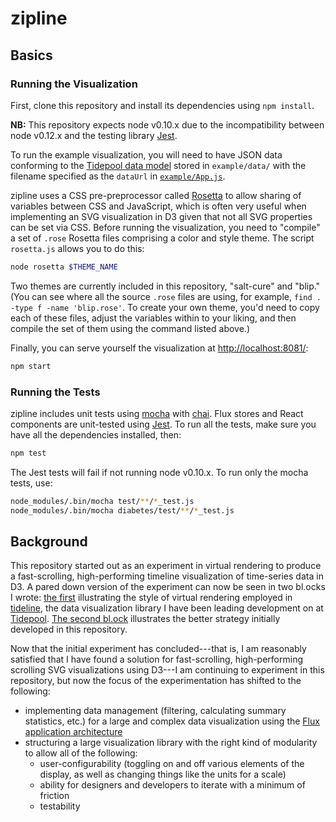zipline
=======

## Basics

### Running the Visualization

First, clone this repository and install its dependencies using `npm install`.

**NB:** This repository expects node v0.10.x due to the incompatibility between node v0.12.x and the testing library [Jest](https://facebook.github.io/jest/ 'Facebook Code: Jest').

To run the example visualization, you will need to have JSON data conforming to the [Tidepool data model](http://developer.tidepool.io/data-model/v1/ 'Tidepool data model') stored in `example/data/` with the filename specified as the `dataUrl` in [`example/App.js`](https://github.com/jebeck/zipline/blob/master/example/App.js 'zipline: example/App.js').

zipline uses a CSS pre-preprocessor called [Rosetta](https://github.com/7sempra/rosetta 'GitHub: Rosetta') to allow sharing of variables between CSS and JavaScript, which is often very useful when implementing an SVG visualization in D3 given that not all SVG properties can be set via CSS. Before running the visualization, you need to "compile" a set of `.rose` Rosetta files comprising a color and style theme. The script `rosetta.js` allows you to do this:

```bash
node rosetta $THEME_NAME
```

Two themes are currently included in this repository, "salt-cure" and "blip." (You can see where all the source `.rose` files are using, for example, ```find . -type f -name 'blip.rose'```. To create your own theme, you'd need to copy each of these files, adjust the variables within to your liking, and then compile the set of them using the command listed above.)

Finally, you can serve yourself the visualization at [http://localhost:8081/](http://localhost:8081/):

```bash
npm start
```

### Running the Tests

zipline includes unit tests using [mocha](http://mochajs.org/ 'Mocha') with [chai](http://chaijs.com/ 'Chai'). Flux stores and React components are unit-tested using [Jest](https://facebook.github.io/jest/ 'Facebook Code: Jest'). To run all the tests, make sure you have all the dependencies installed, then:

```bash
npm test
```

The Jest tests will fail if not running node v0.10.x. To run only the mocha tests, use:

```bash
node_modules/.bin/mocha test/**/*_test.js
node_modules/.bin/mocha diabetes/test/**/*_test.js
```

## Background

This repository started out as an experiment in virtual rendering to produce a fast-scrolling, high-performing timeline visualization of time-series data in D3. A pared down version of the experiment can now be seen in two bl.ocks I wrote: [the first](http://bl.ocks.org/jebeck/1974647d476b67a0439d 'Tideline-style virtual scrolling') illustrating the style of virtual rendering employed in [tideline](https://github.com/tidepool-org/tideline 'GitHub: tideline'), the data visualization library I have been leading development on at [Tidepool](http://tidepool.org/ 'Tidepool'). [The second bl.ock](http://bl.ocks.org/jebeck/5ffdaad2094499997a21 'Zipline-style virtual rendering on scroll') illustrates the better strategy initially developed in this repository.

Now that the initial experiment has concluded---that is, I am reasonably satisfied that I have found a solution for fast-scrolling, high-performing scrolling SVG visualizations using D3---I am continuing to experiment in this repository, but now the focus of the experimentation has shifted to the following:

- implementing data management (filtering, calculating summary statistics, etc.) for a large and complex data visualization using the [Flux application architecture](https://facebook.github.io/flux/ 'Facebook Code: Flux')
- structuring a large visualization library with the right kind of modularity to allow all of the following:
	+ user-configurability (toggling on and off various elements of the display, as well as changing things like the units for a scale)
	+ ability for designers and developers to iterate with a minimum of friction
	+ testability
